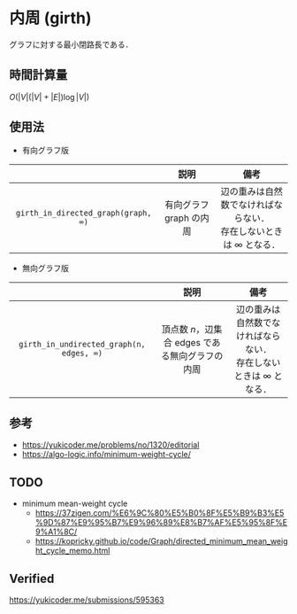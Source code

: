 # 内周 (girth)

グラフに対する最小閉路長である．


## 時間計算量

$O(\lvert V \rvert (\lvert V \rvert + \lvert E \rvert) \log{\lvert V \rvert})$


## 使用法

- 有向グラフ版

||説明|備考|
|:--:|:--:|:--:|
|`girth_in_directed_graph(graph, ∞)`|有向グラフ $\mathrm{graph}$ の内周|辺の重みは自然数でなければならない．<br>存在しないときは $\infty$ となる．|

- 無向グラフ版

||説明|備考|
|:--:|:--:|:--:|
|`girth_in_undirected_graph(n, edges, ∞)`|頂点数 $n$，辺集合 $\mathrm{edges}$ である無向グラフの内周|辺の重みは自然数でなければならない．<br>存在しないときは $\infty$ となる．|


## 参考

- https://yukicoder.me/problems/no/1320/editorial
- https://algo-logic.info/minimum-weight-cycle/


## TODO

- minimum mean-weight cycle
  - https://37zigen.com/%E6%9C%80%E5%B0%8F%E5%B9%B3%E5%9D%87%E9%95%B7%E9%96%89%E8%B7%AF%E5%95%8F%E9%A1%8C/
  - https://kopricky.github.io/code/Graph/directed_minimum_mean_weight_cycle_memo.html


## Verified

https://yukicoder.me/submissions/595363
